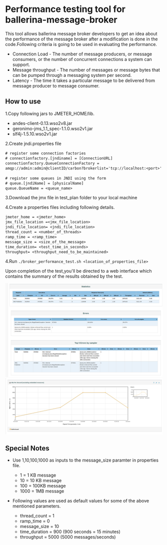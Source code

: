 # Performance testing tool for ballerina-message-broker 

This tool allows ballerina message broker developers to get an idea about the performance of the message broker after a modification is done in the code.Following criteria is going to be used in evaluating the performance.

- Connection Load  - The number of message producers, or message consumers, or the number of concurrent connections a system can support.
- Message throughput - The number of messages or message bytes that can be pumped through a messaging system per second.
- Latency - The time it takes a particular message to be delivered from message producer to message consumer.

## How to use 

1.Copy following jars to JMETER_HOME/lib.

- andes-client-0.13.wso2v8.jar
- geronimo-jms_1.1_spec-1.1.0.wso2v1.jar
- slf4j-1.5.10.wso2v1.jar

2.Create jndi.properties file

```properties
# register some connection factories
# connectionfactory.[jndiname] = [ConnectionURL]
connectionfactory.QueueConnectionFactory = amqp://admin:admin@clientID/carbon?brokerlist='tcp://localhost:<port>'
 
# register some queues in JNDI using the form
# queue.[jndiName] = [physicalName]
queue.QueueName = <queue_name>
```

3.Download the jmx file in test_plan folder to your local machine

4.Create a properties files including following details.
```properties
jmeter_home = <jmeter_home>
jmx_file_location =<jmx_file_location>
jndi_file_location= <jndi_file_location>
thread_count = <number_of_threads>
ramp_time = <ramp_time>
message_size = <size_of_the_message>
time_duration= <test_time_in_seconds>
throughput= <throughput_need_to_be_maintained>
```
4.Run ```./broker_performance_test.sh <location_of_properties_file>```

Upon completion of the test,you'll be directed to a web interface which contains the summary of the results obtained by the test.

![statistics.png](scripts/images/Statistics.png)
![throughput.png](scripts/images/Throughput.png)

## Special Notes

- Use 1,10,100,1000 as inputs to the message_size paramter in properties file.
    - 1 = 1 KB message
    - 10 = 10 KB message
    - 100 = 100KB message
    - 1000 = 1MB message 
  
- Following values are used as default values for some of the above mentioned parameters.
    - thread_count = 1
    - ramp_time = 0
    - message_size = 10
    - time_duration = 900 (900 seconds = 15 minutes)
    - throughput = 5000 (5000 messages/seconds)
    



